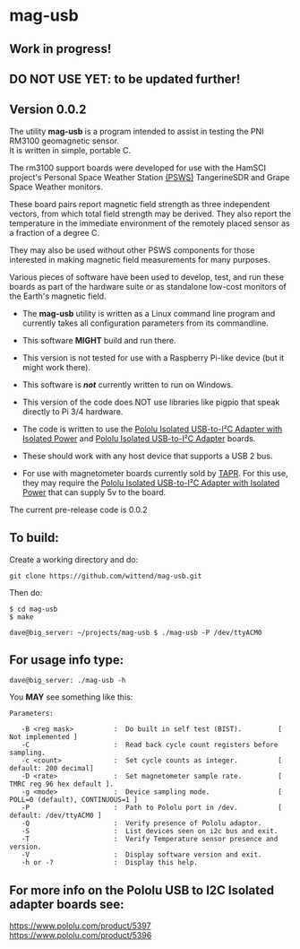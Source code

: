 # mag-usb
## Work in progress!
## DO NOT USE YET: to be updated further!

## Version 0.0.2

The utility **mag-usb** is a program intended to assist in testing the PNI RM3100 geomagnetic sensor.  
It is written in simple, portable C.

The rm3100 support boards were developed for use with the HamSCI project's Personal Space Weather Station [(PSWS)](https://hamsci.org/) TangerineSDR and Grape Space Weather monitors.  

These board pairs report magnetic field strength as three independent vectors, from which total field strength may be derived.  They also report the temperature in the immediate environment of the remotely placed sensor as a fraction of a degree C. 

They may also be used without other PSWS components for those interested in making magnetic field measurements for many purposes.  

Various pieces of software have been used to develop, test, and run these boards as part of the hardware suite or as standalone low-cost monitors of the Earth's magnetic field.

* The **mag-usb** utility is written as a Linux command line program and currently takes all configuration parameters from its commandline.

* This software **MIGHT** build and run there.

* This version is not tested for use with a Raspberry Pi-like device (but it might work there). 

* This software is **_not_** currently written to run on Windows. 

* This version of the code does NOT use libraries like pigpio that speak directly to Pi 3/4 hardware. 

* The code is written to use the [Pololu Isolated USB-to-I²C Adapter with Isolated Power](https://www.pololu.com/product/5397) and [Pololu Isolated USB-to-I²C Adapter](https://www.pololu.com/product/5396) boards.

* These should work with any host device that supports a USB 2 bus. 

* For use with magnetometer boards currently sold by [TAPR](https://tapr.org/product/tangerine-sdr-magnetometer/). For this use, they may require the [Pololu Isolated USB-to-I²C Adapter with Isolated Power](https://www.pololu.com/product/5397) that can supply 5v to the board.
 
The current pre-release code is 0.0.2

## To build:

Create a working directory and do:

    git clone https://github.com/wittend/mag-usb.git

Then do:

    $ cd mag-usb 
    $ make

```
dave@big_server: ~/projects/mag-usb $ ./mag-usb -P /dev/ttyACM0
```

## For usage info type:
```
dave@big_server: ./mag-usb -h
```

You **MAY** see something like this:
```
Parameters:

   -B <reg mask>          :  Do built in self test (BIST).         [ Not implemented ]
   -C                     :  Read back cycle count registers before sampling.
   -c <count>             :  Set cycle counts as integer.          [ default: 200 decimal]
   -D <rate>              :  Set magnetometer sample rate.         [ TMRC reg 96 hex default ].
   -g <mode>              :  Device sampling mode.                 [ POLL=0 (default), CONTINUOUS=1 ]
   -P                     :  Path to Pololu port in /dev.          [ default: /dev/ttyACM0 ]
   -Q                     :  Verify presence of Pololu adaptor.
   -S                     :  List devices seen on i2c bus and exit.
   -T                     :  Verify Temperature sensor presence and version.
   -V                     :  Display software version and exit.
   -h or -?               :  Display this help.

```
 
## For more info on the Pololu USB to I2C Isolated adapter boards see:
https://www.pololu.com/product/5397
https://www.pololu.com/product/5396


